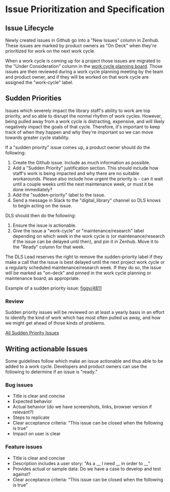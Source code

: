 # Issue Prioritization and Specification

## Issue Lifecycle

Newly created issues in Github go into a "New Issues" column in Zenhub. These
issues are marked by product owners as "On Deck" when they're prioritized for
work on the next work cycle.

When a work cycle is coming up for a project those issues are migrated to the
"Under Consideration" column in the [work cycle planning
board](https://app.zenhub.com/workspaces/dls-on-deck-61929965c266a00012b5d17f/board?repos=26446857,98223070,49439415,157741631,251438007,414316200).
Those issues are then reviewed during a work cycle planning meeting by the team
and product owner, and if they will be worked on that work cycle are assigned
the "work-cycle" label.

## Sudden Priorities

Issues which severely impact the library staff's ability to work are top
priority, and so able to disrupt
the normal rhythm of work cycles. However, being pulled away from a work cycle
is distracting, expensive, and will likely negatively impact the goals of that
cycle. Therefore, it's important to keep track of when they happen and why
they're important so we can move towards greater cycle stability.

If a "sudden priority" issue comes up, a product owner should do the following:

1. Create the Github issue. Include as much information as possible.
1. Add a "Sudden Priority" justification section. This should include how
   staff's work is being impacted and why there are no suitable workarounds.
   Please also include how urgent the priority is - can it wait until a couple
   weeks until the next maintenance week, or must it be done immediately?
1. Add the "sudden-priority" label to the issue.
1. Send a message in Slack to the "digital_library" channel so DLS knows to
   begin acting on the issue.

DLS should then do the following:

1. Ensure the issue is actionable.
1. Give the issue a "work-cycle" or "maintenance/research" label depending on
   which week in the work cycle is (or maintenance/research if the issue can be
   delayed until then), and pin it in Zenhub. Move it to the "Ready"
   column for that week.

The DLS Lead reserves the right to remove the sudden-priority label if they make
a call that the issue is best delayed until the next project work cycle or a
regularly scheduled maintenance/research week. If they
do so, the issue will be marked as "on-deck" and pinned in the work cycle
planning or maintenance board, as appropriate.

Example of a sudden priority issue:
[figgy/4811](https://github.com/pulibrary/figgy/issues/4811)

### Review

Sudden priority issues will be reviewed on at least a yearly basis in an effort
to identify the kind of work which has most often pulled us away, and how we
might get ahead of those kinds of problems.

[All Sudden Priority
Issues](https://github.com/search?q=org%3Apulibrary+label%3Asudden-priority&type=Issues&ref=advsearch&l=&l=)

## Writing actionable Issues

Some guidelines follow which make an issue actionable and thus able to be added
to a work cycle. Developers and product owners can use the following to
determine if an issue is "ready."

### Bug issues

* Title is clear and concise
* Expected behavior
* Actual behavior (do we have screenshots, links, browser version if relevant?)
* Steps to replicate
* Clear acceptance criteria: "This issue can be closed when the following is true"
* Impact on user is clear

### Feature issues

* Title is clear and concise
* Description includes a user story: "As a __ I need __ in order to __"
* Provides actual or sample data: Do we have a case to develop and test against?
* Clear acceptance criteria: "This issue can be closed when the following is true"
